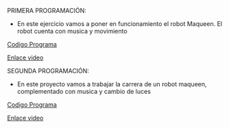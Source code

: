 PRIMERA PROGRAMACIÓN: 
- En este ejercicio vamos a poner en funcionamiento el robot Maqueen. El robot cuenta con  musica y movimiento 

[Codigo Programa]()

[Enlace video](https://www.youtube.com/watch?v=Mx32iAuNiR4)

     
     

SEGUNDA PROGRAMACIÓN: 
- En este proyecto vamos a trabajar la carrera de un robot maqueen, complementado con musica y cambio de luces

[Codigo Programa](microbit-MOTORESRGB.hex)

[Enlace video](https://youtube.com/shorts/PDLTJ1o6E8c?feature=share)    
